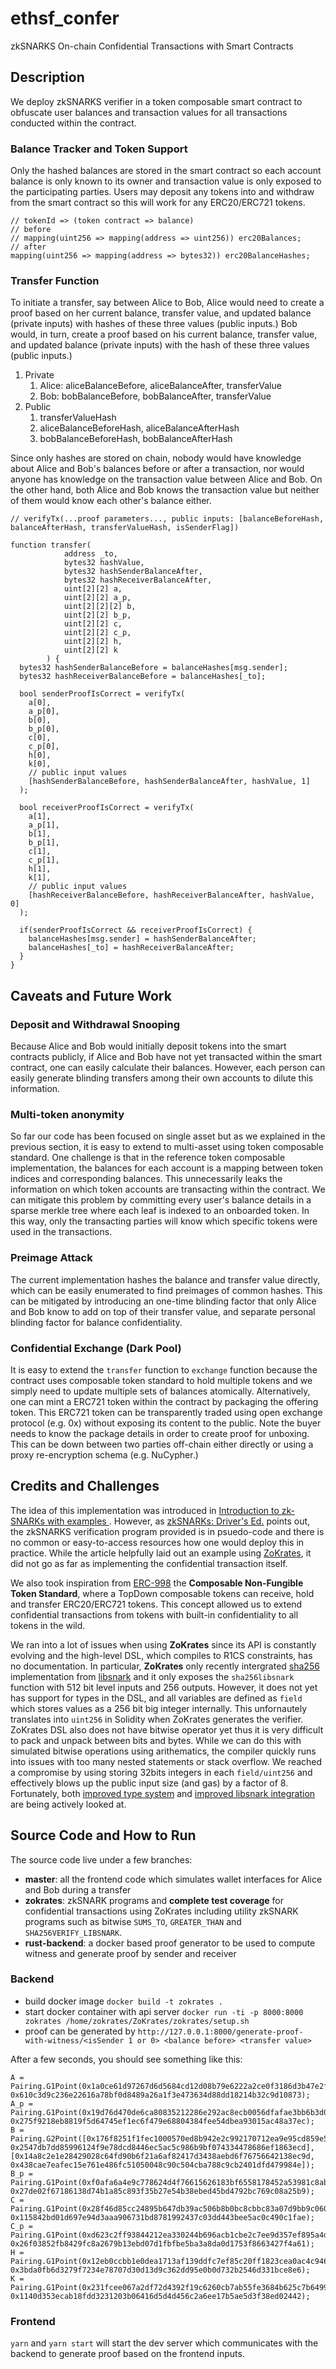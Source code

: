 # ethsf_confer

zkSNARKS On-chain Confidential Transactions with Smart Contracts

## Description

We deploy zkSNARKS verifier in a token composable smart contract to obfuscate user balances and transaction values for all transactions conducted within the contract.

### Balance Tracker and Token Support

Only the hashed balances are stored in the smart contract so each account balance is only known to its owner and transaction value is only exposed to the participating parties. Users may deposit any tokens into and withdraw from the smart contract so this will work for any ERC20/ERC721 tokens.

```solidity
// tokenId => (token contract => balance)
// before
// mapping(uint256 => mapping(address => uint256)) erc20Balances;
// after
mapping(uint256 => mapping(address => bytes32)) erc20BalanceHashes;
```

### Transfer Function

To initiate a transfer, say between Alice to Bob, Alice would need to create a proof based on her current balance, transfer value, and updated balance (private inputs) with hashes of these three values (public inputs.) Bob would, in turn, create a proof based on his current balance, transfer value, and updated balance (private inputs) with the hash of these three values (public inputs.)

1. Private
   1. Alice: aliceBalanceBefore, aliceBalanceAfter, transferValue
   2. Bob: bobBalanceBefore, bobBalanceAfter, transferValue
2. Public
   1. transferValueHash
   2. aliceBalanceBeforeHash, aliceBalanceAfterHash
   3. bobBalanceBeforeHash, bobBalanceAfterHash

Since only hashes are stored on chain, nobody would have knowledge about Alice and Bob's balances before or after a transaction, nor would anyone has knowledge on the transaction value between Alice and Bob. On the other hand, both Alice and Bob knows the transaction value but neither of them would know each other's balance either.

```solidity
// verifyTx(...proof parameters..., public inputs: [balanceBeforeHash, balanceAfterHash, transferValueHash, isSenderFlag])

function transfer(
            address _to,
            bytes32 hashValue,
            bytes32 hashSenderBalanceAfter,
            bytes32 hashReceiverBalanceAfter,
            uint[2][2] a,
            uint[2][2] a_p,
            uint[2][2][2] b,
            uint[2][2] b_p,
            uint[2][2] c,
            uint[2][2] c_p,
            uint[2][2] h,
            uint[2][2] k
        ) {
  bytes32 hashSenderBalanceBefore = balanceHashes[msg.sender];
  bytes32 hashReceiverBalanceBefore = balanceHashes[_to];

  bool senderProofIsCorrect = verifyTx(
    a[0],
    a_p[0],
    b[0],
    b_p[0],
    c[0],
    c_p[0],
    h[0],
    k[0],
    // public input values
    [hashSenderBalanceBefore, hashSenderBalanceAfter, hashValue, 1]
  );

  bool receiverProofIsCorrect = verifyTx(
    a[1],
    a_p[1],
    b[1],
    b_p[1],
    c[1],
    c_p[1],
    h[1],
    k[1],
    // public input values
    [hashReceiverBalanceBefore, hashReceiverBalanceAfter, hashValue, 0]
  );

  if(senderProofIsCorrect && receiverProofIsCorrect) {
    balanceHashes[msg.sender] = hashSenderBalanceAfter;
    balanceHashes[_to] = hashReceiverBalanceAfter;
  }
}
```

## Caveats and Future Work

### Deposit and Withdrawal Snooping

Because Alice and Bob would initially deposit tokens into the smart contracts publicly, if Alice and Bob have not yet transacted within the smart contract, one can easily calculate their balances. However, each person can easily generate blinding transfers among their own accounts to dilute this information.

### Multi-token anonymity

So far our code has been focused on single asset but as we explained in the previous section, it is easy to extend to multi-asset using token composable standard. One challenge is that in the reference token composable implementation, the balances for each account is a mapping between token indices and corresponding balances. This unnecessarily leaks the information on which token accounts are transacting within the contract. We can mitigate this problem by committing every user's balance details in a sparse merkle tree where each leaf is indexed to an onboarded token. In this way, only the transacting parties will know which specific tokens were used in the transactions.

### Preimage Attack

The current implementation hashes the balance and transfer value directly, which can be easily enumerated to find preimages of common hashes. This can be mitigated by introducing an one-time blinding factor that only Alice and Bob know to add on top of their transfer value, and separate personal blinding factor for balance confidentiality.

### Confidential Exchange (Dark Pool)

It is easy to extend the `transfer` function to `exchange` function because the contract uses composable token standard to hold multiple tokens and we simply need to update multiple sets of balances atomically. Alternatively, one can mint a ERC721 token within the contract by packaging the offering token. This ERC721 token can be transparently traded using open exchange protocol (e.g. 0x) without exposing its content to the public. Note the buyer needs to know the package details in order to create proof for unboxing. This can be down between two parties off-chain either directly or using a proxy re-encryption schema (e.g. NuCypher.)

## Credits and Challenges

The idea of this implementation was introduced in [Introduction to zk-SNARKs with examples
](https://media.consensys.net/introduction-to-zksnarks-with-examples-3283b554fc3b). However, as [zkSNARKs: Driver's Ed.](https://github.com/jstoxrocky/zksnarks_example) points out, the zkSNARKS verification program provided is in psuedo-code and there is no common or easy-to-access resources how one would deploy this in practice. While the article helpfully laid out an example using [ZoKrates](https://github.com/JacobEberhardt/ZoKrates), it did not go as far as implementing the confidential transaction itself.

We also took inspiration from [ERC-998](https://github.com/ethereum/EIPs/blob/master/EIPS/eip-998.md) the **Composable Non-Fungible Token Standard**, where a TopDown composable tokens can receive, hold and transfer ERC20/ERC721 tokens. This concept allowed us to extend confidential transactions from tokens with built-in confidentiality to all tokens in the wild.

We ran into a lot of issues when using **ZoKrates** since its API is constantly evolving and the high-level DSL, which compiles to R1CS constraints, has no documentation. In particular, **ZoKrates** only recently intergrated [sha256](https://github.com/JacobEberhardt/ZoKrates/pull/72) implementation from [libsnark](https://github.com/scipr-lab/libsnark) and it only exposes the `sha256libsnark` function with 512 bit level inputs and 256 outputs. However, it does not yet has support for types in the DSL, and all variables are defined as `field` which stores values as a 256 bit big integer internally. This unfornautely translates into `uint256` in Solidity when ZoKrates generates the verifier. ZoKrates DSL also does not have bitwise operator yet thus it is very difficult to pack and unpack between bits and bytes. While we can do this with simulated bitwise operations using arithematics, the compiler quickly runs into issues with too many nested statements or stack overflow. We reached a compromise by using storing 32bits integers in each `field/uint256` and effectively blows up the public input size (and gas) by a factor of 8. Fortunately, both [improved type system](https://github.com/JacobEberhardt/ZoKrates/issues/124) and [improved libsnark integration](https://github.com/JacobEberhardt/ZoKrates/issues/19) are being actively looked at.

## Source Code and How to Run

The source code live under a few branches:

- **master**: all the frontend code which simulates wallet interfaces for Alice and Bob during a transfer
- **zokrates**: zkSNARK programs and **complete test coverage** for confidential transactions using ZoKrates including utility zkSNARK programs such as bitwise `SUMS_TO`, `GREATER_THAN` and `SHA256VERIFY_LIBSNARK`.
- **rust-backend**: a docker based proof generator to be used to compute witness and generate proof by sender and receiver

### Backend

- build docker image `docker build -t zokrates .`
- start docker container with api server `docker run -ti -p 8000:8000 zokrates /home/zokrates/ZoKrates/zokrates/setup.sh`
- proof can be generated by `http://127.0.0.1:8000/generate-proof-with-witness/<isSender 1 or 0> <balance before> <transfer value>`

After a few seconds, you should see something like this:

```
A = Pairing.G1Point(0x1a0ce61d97267d6d5684cd12d08b79e6222a2ce0f3186d3b47e2fa0fdb852342, 0x610c3d9c236e22616a78bf0d8489a26a1f3e473634d88dd18214b32c9d10873);
A_p = Pairing.G1Point(0x19d76d470de6ca80835212286e292ac8ecb0056dfafae3bb6b3d0a39e724cb19, 0x275f9218eb8819f5d64745ef1ec6f479e68804384fee54dbea93015ac48a37ec);
B = Pairing.G2Point([0x176f8251f1fec1000570ed8b942e2c992170712ea9e95cd859e5078f6f812cfa, 0x2547db7dd85996124f9e78dcd8446ec5ac5c986b9bf074334478686ef1863ecd], [0x14a8c2e1e28429028c64fd90b6f21a6af82417d3438aebd6f76756642138ec9d, 0x438cae7eafec15e761e486fc51050048c90c504cba788c9cb2401dfd479984e]);
B_p = Pairing.G1Point(0xf0afa6a4e9c778624d4f76615626183bf6558178452a53981c8ab15bcc53927, 0x27de02f67186138d74b1a85c893f35b27e54b38ebed45bd4792bc769c08a25b9);
C = Pairing.G1Point(0x28f46d85cc24895b647db39ac506b8b0bc8cbbc83a07d9bb9c06000f92288fac, 0x115842bd01d697e94d3aaa906731bd8781992437c03dd443bee5ac0c490c1fae);
C_p = Pairing.G1Point(0xd623c2ff93844212ea330244b696acb1cbe2c7ee9d357ef895a4d2c38c2a986, 0x26f03852fb8429fc8a2679b13ebd07d1fbfbe5ba3a8da0d1753f8663427f4a61);
H = Pairing.G1Point(0x12eb0ccbb1e0dea1713af139ddfc7ef85c20ff1823cea0ac4c946d422fd1a0a2, 0x3bda0fb6d3279f7234e78707d30d13d9c362dd95e0b0d732b2546d331bce8e6);
K = Pairing.G1Point(0x231fcee067a2df72d4392f19c6260cb7ab55fe3684b625c7b6499c1d20437e3e, 0x1140d353ecab18fdd3231203b06416d5d4d456c2a6ee17b5ae5d3f38ed02442);
```

### Frontend

`yarn` and `yarn start` will start the dev server which communicates with the backend to generate proof based on the frontend inputs.
